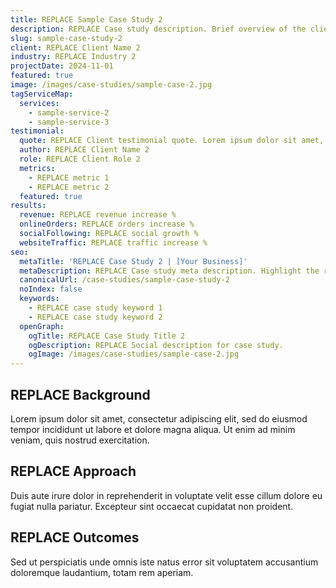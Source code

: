 ```yaml
---
title: REPLACE Sample Case Study 2
description: REPLACE Case study description. Brief overview of the client challenge and results achieved.
slug: sample-case-study-2
client: REPLACE Client Name 2
industry: REPLACE Industry 2
projectDate: 2024-11-01
featured: true
image: /images/case-studies/sample-case-2.jpg
tagServiceMap:
  services:
    - sample-service-2
    - sample-service-3
testimonial:
  quote: REPLACE Client testimonial quote. Lorem ipsum dolor sit amet, consectetur adipiscing elit, sed do eiusmod tempor incididunt ut labore et dolore magna aliqua.
  author: REPLACE Client Name 2
  role: REPLACE Client Role 2
  metrics:
    - REPLACE metric 1
    - REPLACE metric 2
  featured: true
results:
  revenue: REPLACE revenue increase %
  onlineOrders: REPLACE orders increase %
  socialFollowing: REPLACE social growth %
  websiteTraffic: REPLACE traffic increase %
seo:
  metaTitle: 'REPLACE Case Study 2 | [Your Business]'
  metaDescription: REPLACE Case study meta description. Highlight the results and client success. Keep under 160 characters.
  canonicalUrl: /case-studies/sample-case-study-2
  noIndex: false
  keywords:
    - REPLACE case study keyword 1
    - REPLACE case study keyword 2
  openGraph:
    ogTitle: REPLACE Case Study Title 2
    ogDescription: REPLACE Social description for case study.
    ogImage: /images/case-studies/sample-case-2.jpg
---
```


## REPLACE Background

Lorem ipsum dolor sit amet, consectetur adipiscing elit, sed do eiusmod tempor incididunt ut labore et dolore magna aliqua. Ut enim ad minim veniam, quis nostrud exercitation.

## REPLACE Approach

Duis aute irure dolor in reprehenderit in voluptate velit esse cillum dolore eu fugiat nulla pariatur. Excepteur sint occaecat cupidatat non proident.

## REPLACE Outcomes

Sed ut perspiciatis unde omnis iste natus error sit voluptatem accusantium doloremque laudantium, totam rem aperiam.